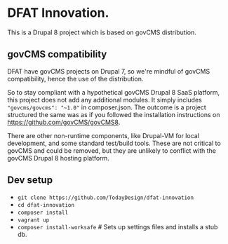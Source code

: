 # DFAT Innovation.

This is a Drupal 8 project which is based on govCMS distribution.

## govCMS compatibility

DFAT have govCMS projects on Drupal 7, so we're mindful of govCMS compatibility,
hence the use of the distribution.

So to stay compliant with a hypothetical govCMS Drupal 8 SaaS platform, this project
does not add any additional modules. It simply includes `"govcms/govcms": "~1.0"` in
composer.json. The outcome is a project structured the same was as if you followed
the installation instructions on https://github.com/govCMS/govCMS8.

There are other non-runtime components, like Drupal-VM for local development, and 
some standard test/build tools. These are not critical to govCMS and could be
removed, but they are unlikely to conflict with the govCMS Drupal 8 hosting platform.

## Dev setup

 - `git clone https://github.com/TodayDesign/dfat-innovation`
 - `cd dfat-innovation`
 - `composer install`
 - `vagrant up`
 - `composer install-worksafe` # Sets up settings files and installs a stub db.
 

